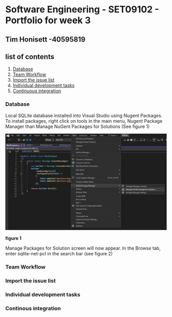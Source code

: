 # Software Engineering - SET09102 - Portfolio for week 3 
## Tim Honisett -40595819

## list of contents
1.  [Database](#database)
2.  [Team Workflow](#team-workflow)
3.  [Import the issue list](#import-the-issue-list)
4.  [Individual development tasks](#individual-development-tasks)
5.  [Continuous integration](#continous-integration)

### Database

Local SQLite database installed into Visual Studio using Nugent Packages.  To install packages, right click on tools in the main menu, Nugent Package Manager than Manage NuGent Packages for Solutions
(See figure 1)

![](images/VS-nuGent-packages.png "")

**figure 1**

Manage Packages for Solution screen will now appear.  In the Browse tab, enter sqlite-net-pcl in the search bar (see figure 2)



### Team Workflow

### Import the issue list

### Individual development tasks

### Continous integration
